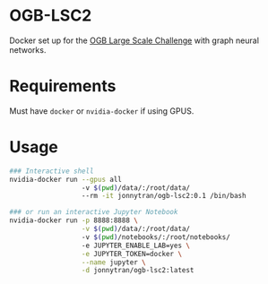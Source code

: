 # OGB-LSC2
Docker set up for the [OGB Large Scale Challenge](https://ogb.stanford.edu/neurips2022/) with graph neural networks.

# Requirements
Must have `docker` or `nvidia-docker` if using GPUS.

# Usage
```sh
### Interactive shell
nvidia-docker run --gpus all 
                  -v $(pwd)/data/:/root/data/
                  --rm -it jonnytran/ogb-lsc2:0.1 /bin/bash

### or run an interactive Jupyter Notebook
nvidia-docker run -p 8888:8888 \
                  -v $(pwd)/data/:/root/data/
                  -v $(pwd)/notebooks/:/root/notebooks/
                  -e JUPYTER_ENABLE_LAB=yes \
                  -e JUPYTER_TOKEN=docker \
                  --name jupyter \
                  -d jonnytran/ogb-lsc2:latest
```
